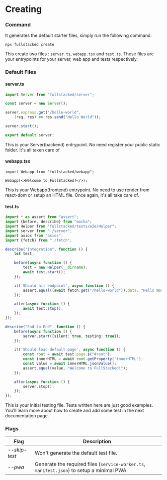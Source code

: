 # Creating

### Command
It generates the default starter files, simply run the following command:
```shell
npx fullstacked create
```
This create two files : `server.ts`, `webapp.tsx` and `test.ts`. 
These files are your entrypoints for your server, web app and tests respectively.

### Default Files
#### server.ts
```ts
import Server from "fullstacked/server";

const server = new Server();

server.express.get("/hello-world",
    (req, res) => res.send("Hello World"));

server.start();

export default server;
```
This is your Server(backend) entrypoint. No need register your public static folder. It's all taken care of

#### webapp.tsx
```tsx
import Webapp from "fullstacked/webapp";

Webapp(<>Welcome to FullStacked!</>);
```
This is your Webapp(frontend) entrypoint. No need to use render from react-dom or setup an HTML file. Once again, it's all take care of.

#### test.ts

```ts
import * as assert from "assert";
import {before, describe} from "mocha";
import Helper from "fullstacked/tests/e2e/Helper";
import server from "./server";
import axios from "axios";
import {fetch} from "./fetch";

describe("Integration", function () {
    let test;

    before(async function () {
        test = new Helper(__dirname);
        await test.start();
    });

    it('Should hit endpoint', async function () {
        assert.equal((await fetch.get("/hello-world")).data, "Hello World");
    });

    after(async function () {
        await test.stop();
    });
});

describe("End-to-End", function () {
    before(async function () {
        server.start({silent: true, testing: true});
    });

    it('Should load default page', async function () {
        const root = await test.page.$("#root");
        const innerHTML = await root.getProperty('innerHTML');
        const value = await innerHTML.jsonValue();
        assert.equal(value, "Welcome to FullStacked!");
    });

    after(async function () {
        server.stop();
    });
});
```
This is your initial testing file. Tests written here are just good examples. You'll learn more about how to create and add some test in the next documentation page.

### Flags
| Flag | Description |
| --- | --- |
| *--skip-test*  &nbsp;| Won't generate the default test file. |
| *--pwa*  &nbsp;| Generate the required files (`service-worker.ts`, `manifest.json`) to setup a minimal PWA. |

